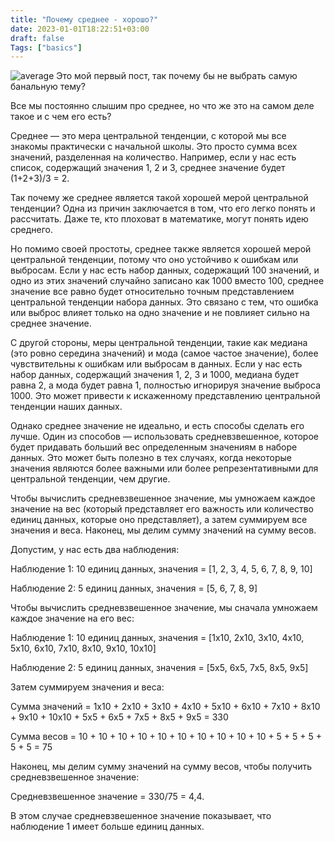 ```yaml
---
title: "Почему среднее - хорошо?"
date: 2023-01-01T18:22:51+03:00
draft: false
Tags: ["basics"]
---
```

![average](/images/posts/mean-is-good.png)
Это мой первый пост, так почему бы не выбрать самую банальную тему?

Все мы постоянно слышим про среднее, но что же это на  самом деле такое и с чем его есть?

Среднее  — это мера центральной тенденции, с которой мы все знакомы практически с начальной школы. Это просто сумма всех значений, разделенная на количество. Например, если у нас есть список, содержащий значения 1, 2 и 3, среднее значение будет (1+2+3)/3 = 2.

Так почему же среднее является такой хорошей мерой центральной тенденции? Одна из причин заключается в том, что его легко понять и рассчитать. Даже те, кто плоховат в математике, могут понять идею среднего.

Но помимо своей простоты, среднее также является хорошей мерой центральной тенденции, потому что оно устойчиво к ошибкам или выбросам. Если у нас есть набор данных, содержащий 100 значений, и одно из этих значений случайно записано как 1000 вместо 100, среднее значение все равно будет относительно точным представлением центральной тенденции набора данных. Это связано с тем, что ошибка или выброс влияет только на одно значение и не повлияет сильно на среднее значение.

С другой стороны, меры центральной тенденции, такие как медиана (это ровно середина значений) и мода (самое частое значение), более чувствительны к ошибкам или выбросам в данных. Если у нас есть набор данных, содержащий значения 1, 2, 3 и 1000, медиана будет равна 2, а мода будет равна 1, полностью игнорируя значение выброса 1000. Это может привести к искаженному представлению центральной тенденции наших данных.

Однако среднее значение не идеально, и есть способы сделать его лучше. Один из способов — использовать средневзвешенное, которое будет придавать больший вес определенным значениям в наборе данных. Это может быть полезно в тех случаях, когда некоторые значения являются более важными или более репрезентативными для центральной тенденции, чем другие.

Чтобы вычислить средневзвешенное значение, мы  умножаем каждое значение на вес (который представляет его важность или количество единиц данных, которые оно представляет), а затем суммируем все значения и веса. Наконец, мы делим сумму значений на сумму весов.

Допустим, у нас есть два наблюдения:

Наблюдение 1: 10 единиц данных, значения = [1, 2, 3, 4, 5, 6, 7, 8, 9, 10]

Наблюдение 2: 5 единиц данных, значения = [5, 6, 7, 8, 9]

Чтобы вычислить средневзвешенное значение, мы сначала умножаем каждое значение на его вес:

Наблюдение 1: 10 единиц данных, значения = [1x10, 2x10, 3x10, 4x10, 5x10, 6x10, 7x10, 8x10, 9x10, 10x10]

Наблюдение 2: 5 единиц данных, значения = [5x5, 6x5, 7x5, 8x5, 9x5]

Затем суммируем значения и веса:

Сумма значений = 1x10 + 2x10 + 3x10 + 4x10 + 5x10 + 6x10 + 7x10 + 8x10 + 9x10 + 10x10 + 5x5 + 6x5 + 7x5 + 8x5 + 9x5 = 330

Сумма весов = 10 + 10 + 10 + 10 + 10 + 10 + 10 + 10 + 10 + 10 + 5 + 5 + 5 + 5 + 5 = 75

Наконец, мы делим сумму значений на сумму весов, чтобы получить средневзвешенное значение:

Средневзвешенное значение = 330/75 = 4,4.

В этом случае средневзвешенное значение показывает, что наблюдение 1 имеет больше единиц данных.
